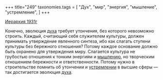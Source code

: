 +++
title="249"
taxonomies.tags = [
 "Дух",
 "мир",
 "энергия",
 "мышление",
 "устремление",
]
+++

[Иерархия 1931г](/agni/1931)

Конечно, эволюция [духа](/tags/Дух) требует утончения, без которого невозможно строить. Каждый, считающий себя служителем культуры, должен принимать утверждение явленного синтеза, ибо как слагать ступени культуры без бережного отношения? Потому каждое основание должно быть охранено для утверждения миру. Слагается культура не грубостью отношения к тонким энергиям и [мышлению](/tags/мышление), но творческим отношением бережности и ответственности. Потому нужно в строительстве помнить об утончении и [устремлении](/tags/устремление) в высшие сферы — так достигается эволюция [духа](/tags/Дух).   

